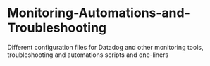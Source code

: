 # Monitoring-Automations-and-Troubleshooting
Different configuration files for Datadog and other monitoring tools, troubleshooting and automations scripts and one-liners

